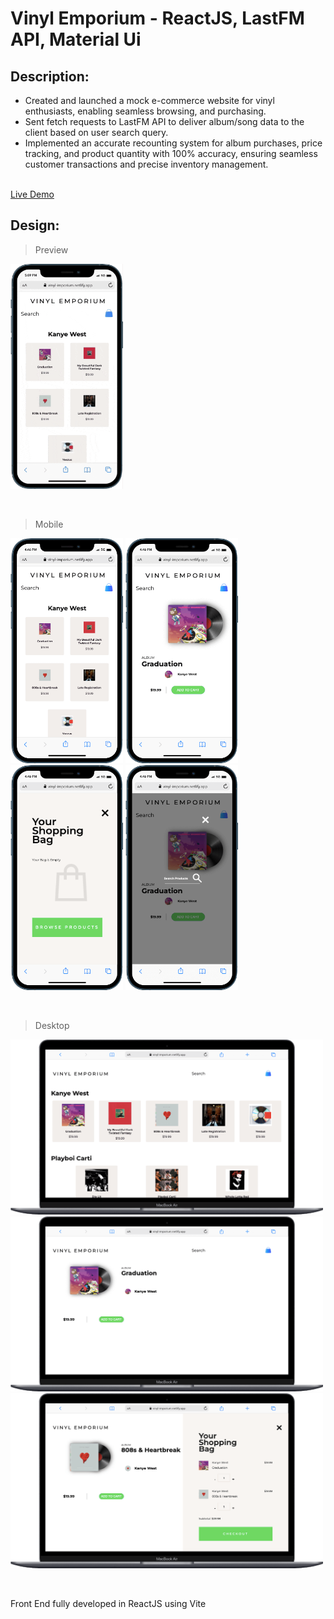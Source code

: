 # Vinyl Emporium - ReactJS, LastFM API, Material Ui


## Description:

- Created and launched a mock e-commerce website for vinyl enthusiasts, enabling seamless browsing, and purchasing.
- Sent fetch requests to LastFM API to deliver album/song data to the client based on user search query.
- Implemented an accurate recounting system for album purchases, price tracking, and product quantity with 100% accuracy, ensuring seamless customer transactions and
precise inventory management.
<br>
<a href="https://vinyl-emporium.netlify.app" target="_blank" >Live Demo</a>

## Design:

> Preview
<p>
<img src="https://github.com/ChrisCash2020/Images/blob/master/music/demo.gif" width="180" height="360" />
</p>

<br/>

> Mobile
<p float="left">
<img src="https://github.com/ChrisCash2020/Images/blob/master/music/home.png" width="180" height="360" />
<img src="https://github.com/ChrisCash2020/Images/blob/master/music/item.png" width="180" height="360" />
<img src="https://github.com/ChrisCash2020/Images/blob/master/music/bag.png" width="180" height="360" />
<img src="https://github.com/ChrisCash2020/Images/blob/master/music/search.png" width="180" height="360" />
</p>

<br/>

> Desktop

<p float="left">
<img src="https://github.com/ChrisCash2020/Images/blob/master/music/home2.png" width="500" height="280" />
<img src="https://github.com/ChrisCash2020/Images/blob/master/music/item2.png" width="500" height="280" />
<img src="https://github.com/ChrisCash2020/Images/blob/master/music/bag2.png" width="500" height="280" />
</p>
<br/>

Front End fully developed in ReactJS using Vite




  
